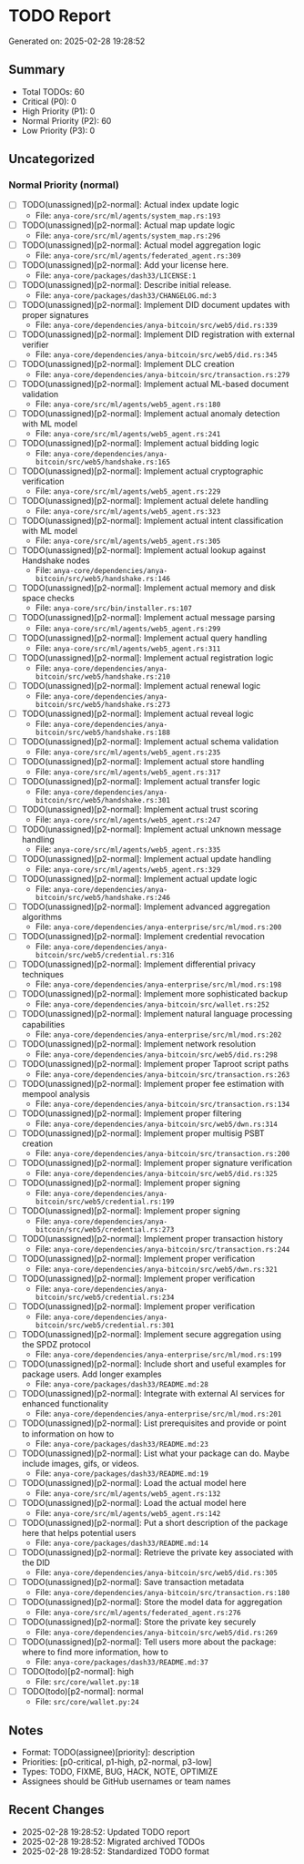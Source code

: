 # TODO Report
Generated on: 2025-02-28 19:28:52

## Summary
- Total TODOs: 60
- Critical (P0): 0
- High Priority (P1): 0
- Normal Priority (P2): 60
- Low Priority (P3): 0

## Uncategorized

### Normal Priority (normal)

- [ ] TODO(unassigned)[p2-normal]: Actual index update logic
  - File: `anya-core/src/ml/agents/system_map.rs:193`
- [ ] TODO(unassigned)[p2-normal]: Actual map update logic
  - File: `anya-core/src/ml/agents/system_map.rs:296`
- [ ] TODO(unassigned)[p2-normal]: Actual model aggregation logic
  - File: `anya-core/src/ml/agents/federated_agent.rs:309`
- [ ] TODO(unassigned)[p2-normal]: Add your license here.
  - File: `anya-core/packages/dash33/LICENSE:1`
- [ ] TODO(unassigned)[p2-normal]: Describe initial release.
  - File: `anya-core/packages/dash33/CHANGELOG.md:3`
- [ ] TODO(unassigned)[p2-normal]: Implement DID document updates with proper signatures
  - File: `anya-core/dependencies/anya-bitcoin/src/web5/did.rs:339`
- [ ] TODO(unassigned)[p2-normal]: Implement DID registration with external verifier
  - File: `anya-core/dependencies/anya-bitcoin/src/web5/did.rs:345`
- [ ] TODO(unassigned)[p2-normal]: Implement DLC creation
  - File: `anya-core/dependencies/anya-bitcoin/src/transaction.rs:279`
- [ ] TODO(unassigned)[p2-normal]: Implement actual ML-based document validation
  - File: `anya-core/src/ml/agents/web5_agent.rs:180`
- [ ] TODO(unassigned)[p2-normal]: Implement actual anomaly detection with ML model
  - File: `anya-core/src/ml/agents/web5_agent.rs:241`
- [ ] TODO(unassigned)[p2-normal]: Implement actual bidding logic
  - File: `anya-core/dependencies/anya-bitcoin/src/web5/handshake.rs:165`
- [ ] TODO(unassigned)[p2-normal]: Implement actual cryptographic verification
  - File: `anya-core/src/ml/agents/web5_agent.rs:229`
- [ ] TODO(unassigned)[p2-normal]: Implement actual delete handling
  - File: `anya-core/src/ml/agents/web5_agent.rs:323`
- [ ] TODO(unassigned)[p2-normal]: Implement actual intent classification with ML model
  - File: `anya-core/src/ml/agents/web5_agent.rs:305`
- [ ] TODO(unassigned)[p2-normal]: Implement actual lookup against Handshake nodes
  - File: `anya-core/dependencies/anya-bitcoin/src/web5/handshake.rs:146`
- [ ] TODO(unassigned)[p2-normal]: Implement actual memory and disk space checks
  - File: `anya-core/src/bin/installer.rs:107`
- [ ] TODO(unassigned)[p2-normal]: Implement actual message parsing
  - File: `anya-core/src/ml/agents/web5_agent.rs:299`
- [ ] TODO(unassigned)[p2-normal]: Implement actual query handling
  - File: `anya-core/src/ml/agents/web5_agent.rs:311`
- [ ] TODO(unassigned)[p2-normal]: Implement actual registration logic
  - File: `anya-core/dependencies/anya-bitcoin/src/web5/handshake.rs:210`
- [ ] TODO(unassigned)[p2-normal]: Implement actual renewal logic
  - File: `anya-core/dependencies/anya-bitcoin/src/web5/handshake.rs:273`
- [ ] TODO(unassigned)[p2-normal]: Implement actual reveal logic
  - File: `anya-core/dependencies/anya-bitcoin/src/web5/handshake.rs:188`
- [ ] TODO(unassigned)[p2-normal]: Implement actual schema validation
  - File: `anya-core/src/ml/agents/web5_agent.rs:235`
- [ ] TODO(unassigned)[p2-normal]: Implement actual store handling
  - File: `anya-core/src/ml/agents/web5_agent.rs:317`
- [ ] TODO(unassigned)[p2-normal]: Implement actual transfer logic
  - File: `anya-core/dependencies/anya-bitcoin/src/web5/handshake.rs:301`
- [ ] TODO(unassigned)[p2-normal]: Implement actual trust scoring
  - File: `anya-core/src/ml/agents/web5_agent.rs:247`
- [ ] TODO(unassigned)[p2-normal]: Implement actual unknown message handling
  - File: `anya-core/src/ml/agents/web5_agent.rs:335`
- [ ] TODO(unassigned)[p2-normal]: Implement actual update handling
  - File: `anya-core/src/ml/agents/web5_agent.rs:329`
- [ ] TODO(unassigned)[p2-normal]: Implement actual update logic
  - File: `anya-core/dependencies/anya-bitcoin/src/web5/handshake.rs:246`
- [ ] TODO(unassigned)[p2-normal]: Implement advanced aggregation algorithms
  - File: `anya-core/dependencies/anya-enterprise/src/ml/mod.rs:200`
- [ ] TODO(unassigned)[p2-normal]: Implement credential revocation
  - File: `anya-core/dependencies/anya-bitcoin/src/web5/credential.rs:316`
- [ ] TODO(unassigned)[p2-normal]: Implement differential privacy techniques
  - File: `anya-core/dependencies/anya-enterprise/src/ml/mod.rs:198`
- [ ] TODO(unassigned)[p2-normal]: Implement more sophisticated backup
  - File: `anya-core/dependencies/anya-bitcoin/src/wallet.rs:252`
- [ ] TODO(unassigned)[p2-normal]: Implement natural language processing capabilities
  - File: `anya-core/dependencies/anya-enterprise/src/ml/mod.rs:202`
- [ ] TODO(unassigned)[p2-normal]: Implement network resolution
  - File: `anya-core/dependencies/anya-bitcoin/src/web5/did.rs:298`
- [ ] TODO(unassigned)[p2-normal]: Implement proper Taproot script paths
  - File: `anya-core/dependencies/anya-bitcoin/src/transaction.rs:263`
- [ ] TODO(unassigned)[p2-normal]: Implement proper fee estimation with mempool analysis
  - File: `anya-core/dependencies/anya-bitcoin/src/transaction.rs:134`
- [ ] TODO(unassigned)[p2-normal]: Implement proper filtering
  - File: `anya-core/dependencies/anya-bitcoin/src/web5/dwn.rs:314`
- [ ] TODO(unassigned)[p2-normal]: Implement proper multisig PSBT creation
  - File: `anya-core/dependencies/anya-bitcoin/src/transaction.rs:200`
- [ ] TODO(unassigned)[p2-normal]: Implement proper signature verification
  - File: `anya-core/dependencies/anya-bitcoin/src/web5/did.rs:325`
- [ ] TODO(unassigned)[p2-normal]: Implement proper signing
  - File: `anya-core/dependencies/anya-bitcoin/src/web5/credential.rs:199`
- [ ] TODO(unassigned)[p2-normal]: Implement proper signing
  - File: `anya-core/dependencies/anya-bitcoin/src/web5/credential.rs:273`
- [ ] TODO(unassigned)[p2-normal]: Implement proper transaction history
  - File: `anya-core/dependencies/anya-bitcoin/src/transaction.rs:244`
- [ ] TODO(unassigned)[p2-normal]: Implement proper verification
  - File: `anya-core/dependencies/anya-bitcoin/src/web5/dwn.rs:321`
- [ ] TODO(unassigned)[p2-normal]: Implement proper verification
  - File: `anya-core/dependencies/anya-bitcoin/src/web5/credential.rs:234`
- [ ] TODO(unassigned)[p2-normal]: Implement proper verification
  - File: `anya-core/dependencies/anya-bitcoin/src/web5/credential.rs:301`
- [ ] TODO(unassigned)[p2-normal]: Implement secure aggregation using the SPDZ protocol
  - File: `anya-core/dependencies/anya-enterprise/src/ml/mod.rs:199`
- [ ] TODO(unassigned)[p2-normal]: Include short and useful examples for package users. Add longer examples
  - File: `anya-core/packages/dash33/README.md:28`
- [ ] TODO(unassigned)[p2-normal]: Integrate with external AI services for enhanced functionality
  - File: `anya-core/dependencies/anya-enterprise/src/ml/mod.rs:201`
- [ ] TODO(unassigned)[p2-normal]: List prerequisites and provide or point to information on how to
  - File: `anya-core/packages/dash33/README.md:23`
- [ ] TODO(unassigned)[p2-normal]: List what your package can do. Maybe include images, gifs, or videos.
  - File: `anya-core/packages/dash33/README.md:19`
- [ ] TODO(unassigned)[p2-normal]: Load the actual model here
  - File: `anya-core/src/ml/agents/web5_agent.rs:132`
- [ ] TODO(unassigned)[p2-normal]: Load the actual model here
  - File: `anya-core/src/ml/agents/web5_agent.rs:142`
- [ ] TODO(unassigned)[p2-normal]: Put a short description of the package here that helps potential users
  - File: `anya-core/packages/dash33/README.md:14`
- [ ] TODO(unassigned)[p2-normal]: Retrieve the private key associated with the DID
  - File: `anya-core/dependencies/anya-bitcoin/src/web5/did.rs:305`
- [ ] TODO(unassigned)[p2-normal]: Save transaction metadata
  - File: `anya-core/dependencies/anya-bitcoin/src/transaction.rs:180`
- [ ] TODO(unassigned)[p2-normal]: Store the model data for aggregation
  - File: `anya-core/src/ml/agents/federated_agent.rs:276`
- [ ] TODO(unassigned)[p2-normal]: Store the private key securely
  - File: `anya-core/dependencies/anya-bitcoin/src/web5/did.rs:269`
- [ ] TODO(unassigned)[p2-normal]: Tell users more about the package: where to find more information, how to
  - File: `anya-core/packages/dash33/README.md:37`
- [ ] TODO(todo)[p2-normal]: high
  - File: `src/core/wallet.py:18`
- [ ] TODO(todo)[p2-normal]: normal
  - File: `src/core/wallet.py:24`

## Notes
- Format: TODO(assignee)[priority]: description
- Priorities: [p0-critical, p1-high, p2-normal, p3-low]
- Types: TODO, FIXME, BUG, HACK, NOTE, OPTIMIZE
- Assignees should be GitHub usernames or team names

## Recent Changes
- 2025-02-28 19:28:52: Updated TODO report
- 2025-02-28 19:28:52: Migrated archived TODOs
- 2025-02-28 19:28:52: Standardized TODO format
